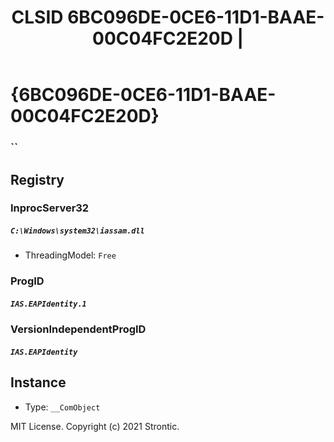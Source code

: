 ﻿---
title: "CLSID 6BC096DE-0CE6-11D1-BAAE-00C04FC2E20D | "
excerpt: What is COM-Object CLSID 6BC096DE-0CE6-11D1-BAAE-00C04FC2E20D?
---

# {6BC096DE-0CE6-11D1-BAAE-00C04FC2E20D}

### ``

## Registry


### InprocServer32

##### `C:\Windows\system32\iassam.dll`
* ThreadingModel: `Free`

### ProgID

##### `IAS.EAPIdentity.1`

### VersionIndependentProgID

##### `IAS.EAPIdentity`

## Instance

* Type: `__ComObject`

MIT License. Copyright (c) 2021 Strontic.


